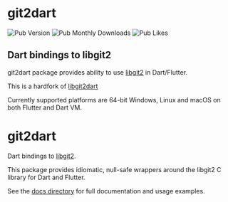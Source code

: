 # git2dart
![Pub Version](https://img.shields.io/pub/v/git2dart)
![Pub Monthly Downloads](https://img.shields.io/pub/dm/git2dart)
![Pub Likes](https://img.shields.io/pub/likes/git2dart)

## Dart bindings to libgit2

git2dart package provides ability to use [libgit2](https://github.com/libgit2/libgit2) in Dart/Flutter.

This is a hardfork of [libgit2dart](https://github.com/SkinnyMind/libgit2dart)

Currently supported platforms are 64-bit Windows, Linux and macOS on both Flutter and Dart VM.

# git2dart

Dart bindings to [libgit2](https://github.com/libgit2/libgit2).

This package provides idiomatic, null-safe wrappers around the libgit2 C library for Dart and Flutter.

See the [docs directory](docs/README.md) for full documentation and usage examples.
